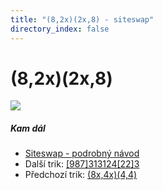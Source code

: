 ```yaml
---
title: "(8,2x)(2x,8) - siteswap"
directory_index: false
---
```


# (8,2x)(2x,8)

![](/animace/siteswap/8,2x_2x,8_.gif)

##### Kam dál

- [Siteswap - podrobný návod](/siteswap.html "Podrobné vysvětlení siteswapů..")
- Další trik: [\[987\]313124\[22\]3](987_313124_22_3.html "Siteswap [987]313124[22]3")
- Předchozí trik: [(8x,4x)(4,4)](8x,4x_4,4_.html "Siteswap (8x,4x)(4,4)")


